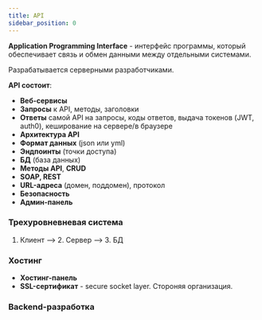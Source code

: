 ```yaml
---
title: API
sidebar_position: 0
---
```


**Application Programming Interface** - интерфейс программы, который обеспечивает связь и обмен данными между отдельными системами.

Разрабатывается серверными разработчиками.

**API состоит**:

- **Веб-сервисы**
- **Запросы** к API, методы, заголовки
- **Ответы** самой API на запросы, коды ответов, выдача токенов (JWT, auth0), кеширование на сервере/в браузере
- **Архитектура API**
- **Формат данных** (json или yml)
- **Эндпоинты** (точки доступа)
- **БД** (база данных)
- **Методы API**, **CRUD**
- **SOAP, REST**
- **URL-адреса** (домен, поддомен), протокол
- **Безопасность**
- **Админ-панель**


### Трехуровневневая система

1. Клиент --> 2. Сервер --> 3. БД


### Хостинг

- **Хостинг-панель**
- **SSL-сертификат** - secure socket layer. Стороняя организация.

### Backend-разработка
